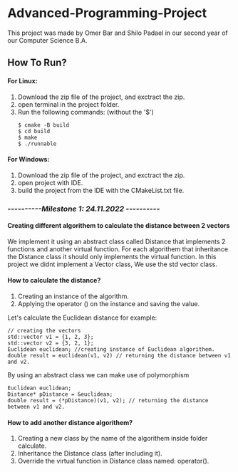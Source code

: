 # Advanced-Programming-Project
This project was made by Omer Bar and Shilo Padael in our second year of our Computer Science B.A.

<h2>How To Run?</h2>
<h4>For Linux:</h4>
<ol>
  <li>Download the zip file of the project, and exctract the zip.</li>
  <li>open terminal in the project folder.</li>
  <li>Run the following commands: (without the '$')</li>
  <pre><code>$ cmake -B build
$ cd build
$ make
$ ./runnable</code></pre>
</ol>

<h4>For Windows:</h4>
<ol>
  <li>Download the zip file of the project, and exctract the zip.</li>
  <li>open project with IDE.</li>
  <li>build the project from the IDE with the CMakeList.txt file.</li>
</ol>

<h3><i>----------Milestone 1: 24.11.2022 ----------</i></h3>
<h4>Creating different algorithem to calculate the distance between 2 vectors</h4>
<p>We implement it using an abstract class called Distance that implements 2 functions and another virtual function.
For each algorithem that inheritance the Distance class it should only implements the virtual function. In this project
we didnt implement a Vector class, We use the std vector class.</p>
<h4>How to calculate the distance?</h4>
<ol>
  <li>Creating an instance of the algorithm.</li>
  <li>Applying the operator () on the instance and saving the value.</li>
</ol>
<p>Let's calculate the Euclidean distance for example:</p> 
<pre><code>// creating the vectors
std::vector v1 = {1, 2, 3};
std::vector v2 = {3, 2, 1};
Euclidean euclidean; //creating instance of Euclidean algorithem.
double result = euclidean(v1, v2) // returning the distance between v1 and v2.
</code></pre>

<p>By using an abstract class we can make use of polymorphism</p>
<pre><code>Euclidean euclidean;
Distance* pDistance = &euclidean;
double result = (*pDistance)(v1, v2); // returning the distance between v1 and v2.
</code></pre>

<h4>How to add another distance algorithem?</h4>
<ol>
  <li>Creating a new class by the name of the algorithem inside folder calculate.</li>
  <li>Inheritance the Distance class (after including it).</li>
  <li>Override the virtual function in Distance class named: operator().</li>
</ol>

